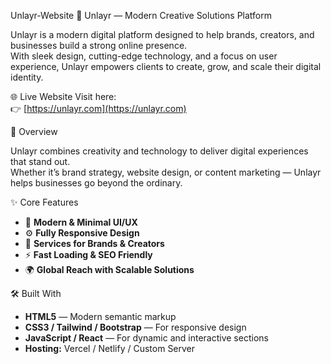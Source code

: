  Unlayr-Website
 🚀 Unlayr — Modern Creative Solutions Platform

Unlayr is a modern digital platform designed to help brands, creators, and businesses build a strong online presence.  
With sleek design, cutting-edge technology, and a focus on user experience, Unlayr empowers clients to create, grow, and scale their digital identity.


 🌐 Live Website
Visit here:  
👉 [https://unlayr.com](https://unlayr.com)



 🧭 Overview

Unlayr combines creativity and technology to deliver digital experiences that stand out.  
Whether it’s brand strategy, website design, or content marketing — Unlayr helps businesses go beyond the ordinary.

 ✨ Core Features
- 🎨 **Modern & Minimal UI/UX**  
- ⚙️ **Fully Responsive Design**  
- 💼 **Services for Brands & Creators**  
- ⚡ **Fast Loading & SEO Friendly**  
- 🌍 **Global Reach with Scalable Solutions**



 🛠️ Built With

- **HTML5** — Modern semantic markup  
- **CSS3 / Tailwind / Bootstrap** — For responsive design  
- **JavaScript / React** — For dynamic and interactive sections  
- **Hosting:** Vercel / Netlify / Custom Server  



